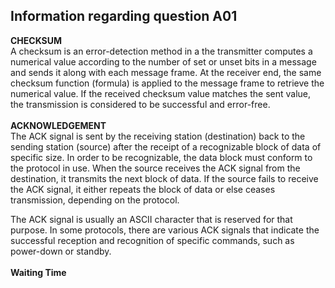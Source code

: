 ## Information regarding question A01
**CHECKSUM** </br>
A checksum is an error-detection method in a the transmitter computes a numerical value according to the number of set or unset bits in a message and sends it along with each message frame. At the receiver end, the same checksum function (formula) is applied to the message frame to retrieve the numerical value. If the received checksum value matches the sent value, the transmission is considered to be successful and error-free.</br></br>
**ACKNOWLEDGEMENT**</br>
The ACK signal is sent by the receiving station (destination) back to the sending station (source) after the receipt of a recognizable block of data of specific size. In order to be recognizable, the data block must conform to the protocol in use. When the source receives the ACK signal from the destination, it transmits the next block of data. If the source fails to receive the ACK signal, it either repeats the block of data or else ceases transmission, depending on the protocol.

The ACK signal is usually an ASCII character that is reserved for that purpose. In some protocols, there are various ACK signals that indicate the successful reception and recognition of specific commands, such as power-down or standby.</br></br>
**Waiting Time**</br>
